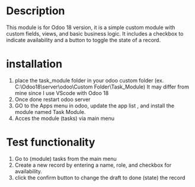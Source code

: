 # Description
This module is for Odoo 18 version, it is a simple custom module with custom fields, views, and basic business logic. It includes a checkbox to indicate availability and a button to toggle the state of a record. 
# installation 
1. place the task_module folder in your odoo custom folder (ex. C:\Odoo18\server\odoo\Custom Folder\Task_Module) It may differ from mine since I use VScode with Odoo 18
2. Once done restart odoo server 
3. GO to the Apps menu in odoo, update the app list , and install the module named Task Module.
4. Acces the module (tasks) via main menu
# Test functionality
1. Go to (module) tasks from the main menu
2. Create a new record by entering a name, role, and checkbox for availability.
3. click the confirm button to change the draft to done (state) the record 
